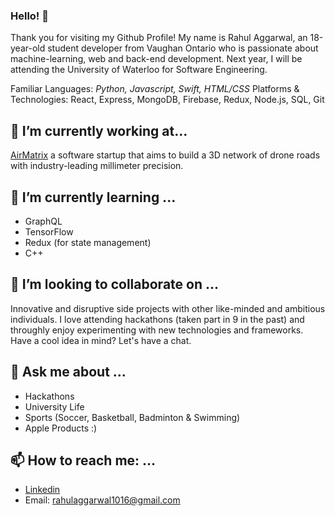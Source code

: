 ### Hello! 👋

Thank you for visiting my Github Profile! My name is Rahul Aggarwal, an 18-year-old student developer from Vaughan Ontario who is passionate about machine-learning, web and back-end development. Next year, I will be attending the University of Waterloo for Software Engineering.

Familiar Languages: *Python, Javascript, Swift, HTML/CSS* 
Platforms & Technologies: React, Express, MongoDB, Firebase, Redux, Node.js, SQL, Git

## 🔭 I’m currently working at...

[AirMatrix](https://airmatrix.ca/) a software startup that aims to build a 3D network of drone roads with industry-leading millimeter precision.

## 🌱 I’m currently learning ...

- GraphQL 
- TensorFlow
- Redux (for state management)
- C++ 

## 👯 I’m looking to collaborate on ...

Innovative and disruptive side projects with other like-minded and ambitious individuals. I love attending hackathons (taken part in 9 in the past) and throughly enjoy experimenting with new technologies and frameworks. Have a cool idea in mind? Let's have a chat. 

## 💬 Ask me about ...

- Hackathons
- University Life
- Sports (Soccer, Basketball, Badminton & Swimming)
- Apple Products :)

## 📫 How to reach me: ...

- [Linkedin](https://www.linkedin.com/in/rahul1016/) 
- Email: rahulaggarwal1016@gmail.com
